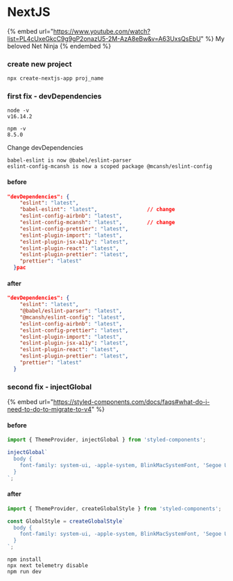 # NextJS

{% embed url="https://www.youtube.com/watch?list=PL4cUxeGkcC9g9gP2onazU5-2M-AzA8eBw&v=A63UxsQsEbU" %}
My beloved Net Ninja
{% endembed %}

### create new project

```bash
npx create-nextjs-app proj_name
```

### first fix - devDependencies

```
node -v
v16.14.2

npm -v
8.5.0
```

Change devDependencies

```
babel-eslint is now @babel/eslint-parser
eslint-config-mcansh is now a scoped package @mcansh/eslint-config
```

#### before

```json
"devDependencies": {
    "eslint": "latest",
    "babel-eslint": "latest",                // change
    "eslint-config-airbnb": "latest",
    "eslint-config-mcansh": "latest",        // change
    "eslint-config-prettier": "latest",
    "eslint-plugin-import": "latest",
    "eslint-plugin-jsx-a11y": "latest",
    "eslint-plugin-react": "latest",
    "eslint-plugin-prettier": "latest",
    "prettier": "latest"
  }pac
```

#### after

```json
"devDependencies": {
    "eslint": "latest",
    "@babel/eslint-parser": "latest",
    "@mcansh/eslint-config": "latest",
    "eslint-config-airbnb": "latest",
    "eslint-config-prettier": "latest",
    "eslint-plugin-import": "latest",
    "eslint-plugin-jsx-a11y": "latest",
    "eslint-plugin-react": "latest",
    "eslint-plugin-prettier": "latest",
    "prettier": "latest"
  }
```

### second fix - injectGlobal

{% embed url="https://styled-components.com/docs/faqs#what-do-i-need-to-do-to-migrate-to-v4" %}

#### before

```javascript
import { ThemeProvider, injectGlobal } from 'styled-components';

injectGlobal`
  body {
    font-family: system-ui, -apple-system, BlinkMacSystemFont, 'Segoe UI', 'Roboto', 'Oxygen', 'Ubuntu', 'Cantarell', 'Fira Sans', 'Droid Sans', 'Helvetica Neue', sans-serif, 'Apple Color Emoji', 'Segoe UI Emoji', 'Segoe UI Symbol';
  }
`;
```

#### after

```javascript
import { ThemeProvider, createGlobalStyle } from 'styled-components';

const GlobalStyle = createGlobalStyle`
  body {
    font-family: system-ui, -apple-system, BlinkMacSystemFont, 'Segoe UI', 'Roboto', 'Oxygen', 'Ubuntu', 'Cantarell', 'Fira Sans', 'Droid Sans', 'Helvetica Neue', sans-serif, 'Apple Color Emoji', 'Segoe UI Emoji', 'Segoe UI Symbol';
  }
`;
```

```
npm install
npx next telemetry disable
npm run dev
```
